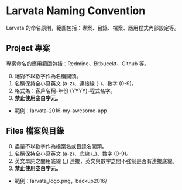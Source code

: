 # Larvata Naming Convention

Larvata 的命名原則，範圍包括：專案、目錄、檔案、應用程式內部設定等。

## Project 專案

專案命名的應用範圍包括：Redmine、Bitbucekt、Github 等。

0. 絕對不以數字作為名稱開頭。
0. 名稱保持全小寫英文 (a-z)、連接線 (-)、數字 (0-9)。
0. 格式為：客戶名稱-年份 (YYYY)-程式名字。
0. __禁止使用空白字元。__

- 範例：larvata-2016-my-awesome-app

## Files 檔案與目錄

0. 盡量不以數字作為檔案名或目錄名開頭。
0. 名稱保持全小寫英文 (a-z)、底線 (_)、數字 (0-9)。
0. 英文單詞之間用底線 (_) 連接，英文與數字之間不強制是否有連接底線。
0. __禁止使用空白字元。__

- 範例：larvata_logo.png，backup2016/

